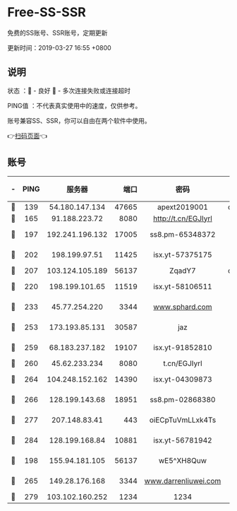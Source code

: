 # Free-SS-SSR

免费的SS账号、SSR账号，定期更新

更新时间：2019-03-27 16:55 +0800

## 说明

状态     ：🙂 - 良好 🙁 - 多次连接失败或连接超时

PING值   ：不代表真实使用中的速度，仅供参考。

账号兼容SS、SSR，你可以自由在两个软件中使用。

👉[扫码页面](https://liesauer.github.io/Free-SS-SSR/)👈

## 账号

|-|PING|服务器|端口|密码|加密方式|区域|
|:----:|:----:|:-----:|-----:|:----:|:----:|:----:|
|🙂|139|54.180.147.134|47665|apext2019001|chacha20|KR|
|🙂|165|91.188.223.72|8080|http://t.cn/EGJIyrl|rc4-md5|RU|
|🙂|197|192.241.196.132|17005|ss8.pm-65348372|aes-256-cfb|US|
|🙂|202|198.199.97.51|11425|isx.yt-57375175|aes-256-cfb|US|
|🙂|207|103.124.105.189|56137|ZqadY7|chacha20|US|
|🙂|220|198.199.101.65|11519|isx.yt-58106511|aes-256-cfb|US|
|🙂|233|45.77.254.220|3344|www.sphard.com|aes-256-cfb|SG|
|🙂|253|173.193.85.131|30587|jaz|aes-256-cfb|US|
|🙂|259|68.183.237.182|19107|isx.yt-91852810|aes-256-cfb|SG|
|🙂|260|45.62.233.234|8080|t.cn/EGJIyrl|rc4-md5|CA|
|🙂|264|104.248.152.162|14390|isx.yt-04309873|aes-256-cfb|SG|
|🙂|266|128.199.143.68|18951|ss8.pm-02868380|aes-256-cfb|SG|
|🙂|277|207.148.83.41|443|oiECpTuVmLLxk4Ts|aes-256-cfb|AU|
|🙂|284|128.199.168.84|10881|isx.yt-56781942|aes-256-cfb|SG|
|🙂|198|155.94.181.105|56137|wE5^XH8Quw|aes-256-cfb|US|
|🙂|265|149.28.176.168|3344|www.darrenliuwei.com|aes-256-cfb|AU|
|🙁|279|103.102.160.252|1234|1234|rc4-md5|JP|

